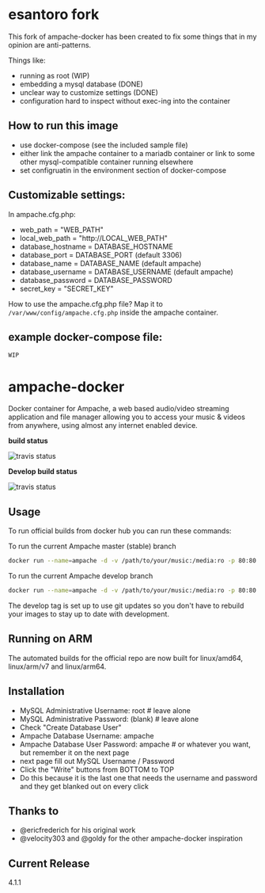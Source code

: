 # esantoro fork

This fork of ampache-docker has been created to fix some things that in my opinion are anti-patterns.

Things like:
- running as root (WIP)
- embedding a mysql database (DONE)
- unclear way to customize settings (DONE)
- configuration hard to inspect without exec-ing into the container

## How to run this image

- use docker-compose (see the included sample file)
- either link the ampache container to a mariadb container or
  link to some other mysql-compatible container running elsewhere
- set configruatin in the environment section of docker-compose


## Customizable settings:

In ampache.cfg.php: 

- web_path = "WEB_PATH"
- local_web_path = "http://LOCAL_WEB_PATH"
- database_hostname = DATABASE_HOSTNAME
- database_port = DATABASE_PORT (default 3306)
- database_name = DATABASE_NAME (default ampache)
- database_username = DATABASE_USERNAME (default ampache)
- database_password = DATABASE_PASSWORD
- secret_key = "SECRET_KEY"

How to use the ampache.cfg.php file? Map it to `/var/www/config/ampache.cfg.php` inside the ampache container.


## example docker-compose file:

```
WIP
```


# ampache-docker

Docker container for Ampache, a web based audio/video streaming application and file manager allowing you to access your music & videos from anywhere, using almost any internet enabled device.

**build status**

![travis status](https://travis-ci.org/ampache/ampache-docker.svg?branch=master)

**Develop build status**

![travis status](https://travis-ci.org/ampache/ampache-docker.svg?branch=develop)

## Usage

To run official builds from docker hub you can run these commands:

To run the current Ampache master (stable) branch
```bash
docker run --name=ampache -d -v /path/to/your/music:/media:ro -p 80:80 ampache/ampache
```

To run the current Ampache develop branch
```bash
docker run --name=ampache -d -v /path/to/your/music:/media:ro -p 80:80 ampache/ampache:develop
```

The develop tag is set up to use git updates so you don't have to rebuild your images to stay up to date with development.

## Running on ARM

The automated builds for the official repo are now built for linux/amd64, linux/arm/v7 and linux/arm64.

## Installation
- MySQL Administrative Username: root    # leave alone
- MySQL Administrative Password: (blank) # leave alone
- Check "Create Database User"
- Ampache Database Username: ampache
- Ampache Database User Password: ampache # or whatever you want, but remember it on the next page
- next page fill out MySQL Username / Password
- Click the "Write" buttons from BOTTOM to TOP
- Do this because it is the last one that needs the username and password and they get blanked out on every click

## Thanks to
- @ericfrederich for his original work
- @velocity303 and @goldy for the other ampache-docker inspiration

## Current Release

4.1.1
